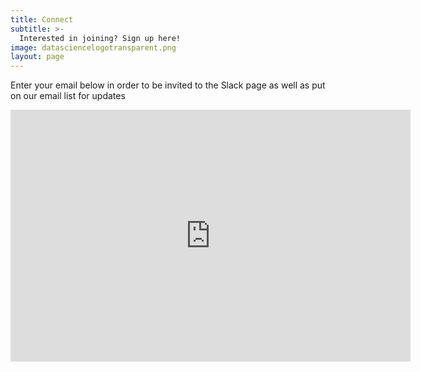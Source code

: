 ```yaml
---
title: Connect
subtitle: >-
  Interested in joining? Sign up here!
image: datasciencelogotransparent.png
layout: page
---
```


Enter your email below in order to be invited to the Slack page as well as
put on our email list for updates

<iframe src="https://docs.google.com/forms/d/e/1FAIpQLScD4WnacfEWIKoFWiB7rNtbNLi0blrG3-4FJ7f_YTAhfpD3nQ/viewform?embedded=true" width="640" height="403" frameborder="0" marginheight="0" marginwidth="0">Loading…</iframe>
